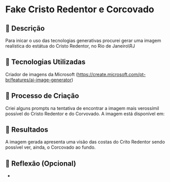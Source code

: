 # Fake Cristo Redentor e Corcovado

## 📒 Descrição
Para inicar o uso das tecnologias generativas procurei gerar uma imagem realística do estátua do Cristo Redentor, no Rio de Janeiro\RJ

## 🤖 Tecnologias Utilizadas
Criador de imagens da Microsoft (https://create.microsoft.com/pt-br/features/ai-image-generator)

## 🧐 Processo de Criação
Criei alguns prompts na tentativa de encontrar a imagem mais verossímil possível do Cristo Redentor e do Corvovado. A imagem está disponível em:

## 🚀 Resultados
A imagem gerada apresenta uma visão das costas do Crito Redentor sendo possível ver, ainda, o Corcovado ao fundo. 

## 💭 Reflexão (Opcional)
-
